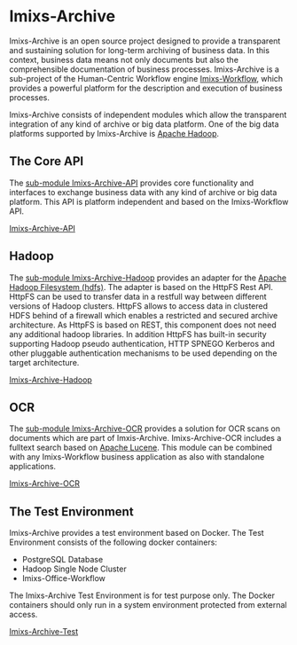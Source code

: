 # Imixs-Archive

Imixs-Archive is an open source project designed to provide a transparent and sustaining solution for long-term archiving of business data. In this context, business data means not only documents but also the comprehensible documentation of business processes.
Imixs-Archive is a sub-project of the Human-Centric Workflow engine [Imixs-Workflow](http://www.imixs.org), which provides a powerful platform for the description and execution of business processes.

Imixs-Archive consists of independent modules which allow the transparent integration of any kind of archive or big data platform. 
One of the big data platforms supported by Imixs-Archive is [Apache Hadoop](http://hadoop.apache.org/).


## The Core API

The [sub-module Imixs-Archive-API](https://github.com/imixs/imixs-archive/tree/master/imixs-archive-api) provides core functionality and interfaces to exchange business data with any kind of archive or big data platform. This API is platform independent and based on the Imixs-Workflow API.

[Imixs-Archive-API](https://github.com/imixs/imixs-archive/tree/master/imixs-archive-api)

  
## Hadoop 

The [sub-module Imixs-Archive-Hadoop](https://github.com/imixs/imixs-archive/tree/master/imixs-archive-hadoop) provides an adapter for the [Apache Hadoop Filesystem (hdfs)](http://hadoop.apache.org/). The adapter is based on the HttpFS Rest API. HttpFS can be used to transfer data in a restfull way between different versions of Hadoop clusters. HttpFS allows to access data in clustered HDFS behind of a firewall which enables a restricted and secured archive architecture. 
As HttpFS is based on REST, this component does not need any additional hadoop libraries. In addition HttpFS has built-in security supporting Hadoop pseudo authentication, HTTP SPNEGO Kerberos and other pluggable authentication mechanisms to be used depending on the target architecture. 

[Imixs-Archive-Hadoop](https://github.com/imixs/imixs-archive/tree/master/imixs-archive-hadoop)


## OCR

The [sub-module Imixs-Archive-OCR](https://github.com/imixs/imixs-archive/tree/master/imixs-archive-ocr) provides a solution for OCR scans on documents which are part of Imxis-Archive. Imixs-Archive-OCR includes a fulltext search based on [Apache Lucene](http://lucene.apache.org/). This module can be combined with any Imixs-Workflow business application as also with standalone applications. 

[Imixs-Archive-OCR](https://github.com/imixs/imixs-archive/tree/master/imixs-archive-ocr)


## The Test Environment

Imixs-Archive provides a test environment based on Docker. The Test Environment consists of the following docker containers:

- PostgreSQL Database
- Hadoop Single Node Cluster
- Imixs-Office-Workflow

The Imixs-Archive Test Environment is for test purpose only. The Docker containers should only run in a system environment protected from external access. 

[Imixs-Archive-Test](https://github.com/imixs/imixs-archive/tree/master/imixs-archive-test)

